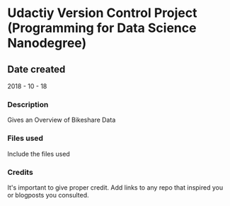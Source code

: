 # Udactiy Version Control Project (Programming for Data Science Nanodegree)

## Date created

2018 - 10 - 18

### Description

Gives an Overview of Bikeshare Data

### Files used

Include the files used

### Credits

It's important to give proper credit. Add links to any repo that inspired you or blogposts you consulted.

